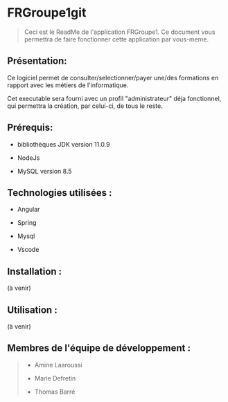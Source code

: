 # FRGroupe1git

> Ceci est le ReadMe de l'application FRGroupe1. Ce document vous permettra de faire fonctionner cette application par vous-meme.

## Présentation:

 Ce logiciel permet de consulter/selectionner/payer  une/des formations en rapport avec les métiers de l'informatique.

Cet executable sera fourni avec un profil "administrateur" déja fonctionnel, qui permettra la création, par celui-ci, de tous le reste.

## Prérequis:

- bibliothèques JDK version 11.0.9

- NodeJs

- MySQL version 8.5

## Technologies utilisées :

- Angular

- Spring

- Mysql

- Vscode

## Installation :

(à venir)

## Utilisation :

(à venir)

## Membres de l'équipe de développement :

> - Amine Laaroussi
> 
> - Marie Defretin
> 
> - Thomas Barré
